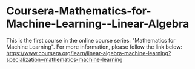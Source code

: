 # Coursera-Mathematics-for-Machine-Learning--Linear-Algebra
This is the first course in the online course series: "Mathematics for Machine Learning". For more information, please follow the link below: https://www.coursera.org/learn/linear-algebra-machine-learning?specialization=mathematics-machine-learning